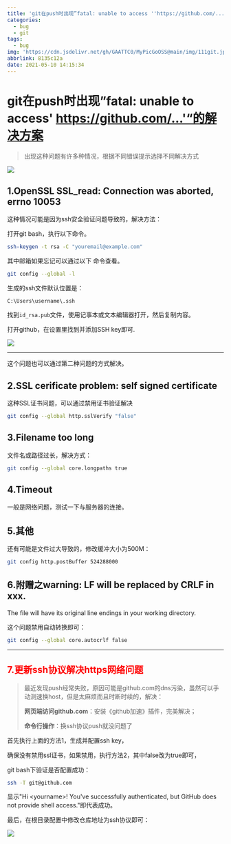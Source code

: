```yaml
---
title: 'git在push时出现”fatal: unable to access ''https://github.com/...“的解决方案'
categories:
  - bug
  - git
tags:
  - bug
img: 'https://cdn.jsdelivr.net/gh/GAATTC0/MyPicGoOSS@main/img/111git.jpg'
abbrlink: 8135c12a
date: 2021-05-10 14:15:34
---
```


# git在push时出现”fatal: unable to access' https://github.com/...'“的解决方案

> 出现这种问题有许多种情况，根据不同错误提示选择不同解决方式

![](https://cdn.jsdelivr.net/gh/GAATTC0/MyPicGoOSS@main/img/image-20210513191817547.png)

## 1.OpenSSL SSL_read: Connection was aborted, errno 10053

这种情况可能是因为ssh安全验证问题导致的，解决方法：

打开git bash，执行以下命令。

```bash
ssh-keygen -t rsa -C "youremail@example.com"
```

其中邮箱如果忘记可以通过以下 命令查看。

```bash
git config --global -l
```

生成的ssh文件默认位置是：

```dir
C:\Users\username\.ssh
```

找到`id_rsa.pub`文件，使用记事本或文本编辑器打开，然后复制内容。

打开github，在设置里找到并添加SSH key即可.

![](https://cdn.jsdelivr.net/gh/GAATTC0/MyPicGoOSS@main/img/image-20210510143241801.png)



<hr>

这个问题也可以通过第二种问题的方式解决。



## 2.SSL cerificate problem: self signed certificate

这种SSL证书问题，可以通过禁用证书验证解决

```bash
git config --global http.sslVerify "false"
```

## 3.Filename too long

文件名或路径过长，解决方式：

```bash
git config --global core.longpaths true
```

## 4.Timeout

一般是网络问题，测试一下与服务器的连接。

## 5.其他

还有可能是文件过大导致的，修改缓冲大小为500M：

```bash
git config http.postBuffer 524288000
```

## 6.附赠之warning: LF will be replaced by CRLF in xxx.
The file will have its original line endings in your working directory.

这个问题禁用自动转换即可：

```bash
git config --global core.autocrlf false
```



<hr>

## <font color=red>7.更新ssh协议解决https网络问题</font>

> 最近发现push经常失败，原因可能是github.com的dns污染，虽然可以手动测速换host，但是太麻烦而且时断时续的，解决：
>
> **网页端访问github.com**：安装《github加速》插件，完美解决；
>
> **命令行操作**：换ssh协议push就没问题了

首先执行上面的方法1，生成并配置ssh key，

确保没有禁用ssl证书，如果禁用，执行方法2，其中false改为true即可，

git bash下验证是否配置成功：

```bash
ssh -T git@github.com
```

显示"Hi \<yourname\>! You've successfully authenticated, but GitHub does not provide shell access."即代表成功。

最后，在根目录配置中修改仓库地址为ssh协议即可：

![](https://cdn.jsdelivr.net/gh/GAATTC0/MyPicGoOSS@main/img/image-20210516121448458.png)

